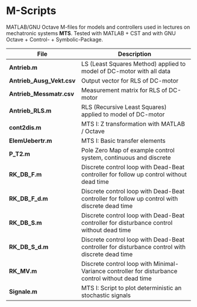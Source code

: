 # M-Scripts
MATLAB/GNU Octave M-files for models and controllers used in lectures on mechatronic systems **MTS**.
Tested with MATLAB + CST and with GNU Octave + Control- + Symbolic-Package.

File | Description
--- | ---
**Antrieb.m** | LS (Least Squares Method) applied to model of DC-motor with all data
**Antrieb_Ausg_Vekt.csv** | Output vector for RLS of DC-motor
**Antrieb_Messmatr.csv** | Measurement matrix for RLS of DC-motor
**Antrieb_RLS.m** | RLS (Recursive Least Squares) applied to model of DC-motor
**cont2dis.m** | MTS I: Z transformation with MATLAB / Octave
**ElemUebertr.m** | MTS I: Basic transfer elements
**P_T2.m** | Pole Zero Map of example control system, continuous and discrete
**RK_DB_F.m** | Discrete control loop with Dead-Beat controller for follow up control without dead time
**RK_DB_F_d.m** | Discrete control loop with Dead-Beat controller for follow up control with discrete dead time
**RK_DB_S.m** | Discrete control loop with Dead-Beat controller for disturbance control without dead time
**RK_DB_S_d.m** | Discrete control loop with Dead-Beat controller for disturbance control with discrete dead time
**RK_MV.m** | Discrete control loop with Minimal-Variance controller for disturbance control without dead time
**Signale.m** | MTS I: Script to plot deterministic an stochastic signals
